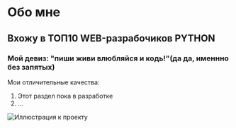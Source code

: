 # Обо мне

## Вхожу в ТОП10 WEB-разрабочиков PYTHON

### Мой девиз: "пиши живи влюбляйся и кодь!"(да да, именнно без запятых)

Мои отличительные качества:

1. Этот раздел пока в разработке
2. ...
   

![Иллюстрация к проекту](https://github.com/{Extrem-umka}/{picture}/blob/{main}/{img}/simba_38480457_orig_.jpeg)